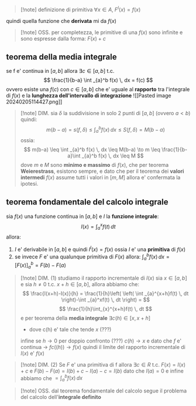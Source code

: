> [!note] definizione di primitiva 
> $\forall x \in A, \; F^I(x) = f(x)$

quindi quella funzione che **derivata** mi da $f(x)$

> [!note] OSS.
> per completezza, le primitive di una $f(x)$ sono infinite e sono espresse dalla forma: $F(x)+c$

## teorema della media integrale
se f e' continua in $[a,b]$ allora $\exists c \in [a,b]$ t.c.
$$
\frac{1}{b-a} \int _{a}^b f(x) \, dx  = f(c)
$$
ovvero esiste una $f(c)$ con $c \in [a,b]$ che e' uguale al **rapporto** tra l'integrale di $f(x)$ e la **lunghezza dell'intervallo di integrazione**
![[Pasted image 20240205114427.png]]

>[!note] DIM.
> sia $\delta$ la suddivisione in solo 2 punti di $[a,b]$ (ovvero $a<b$)
> quindi:
> $$
> m(b-a) = s(f,\delta) \leq \int _{a}^b f(x) \, dx \leq S(f,\delta) = M(b-a)
> $$
> ossia:
> $$
> m(b-a) \leq \int _{a}^b f(x) \, dx \leq M(b-a) \to m \leq \frac{1}{b-a}\int _{a}^b f(x) \, dx \leq M
> $$
> dove $m \text{ e } M$ sono **minimo e massimo** di $f(x)$, che per teorema **Weierestrass**, esistono sempre, e dato che per il teorema dei **valori intermedi** $f(x)$ assume tutti i valori in $[m,M]$ allora e' confermata la ipotesi.
> 

## teorema fondamentale del calcolo integrale
sia $f(x)$ una funzione continua in $[a,b]$ e $I$ la **funzione integrale**:
$$
I(x) = \int _{a}^x f(t) \, dt 
$$
allora:
1. $I$ e' derivabile in $[a,b]$ e quindi $I^I(x) = f(x)$ ossia $I$ e' una **primitiva** di $f(x)$
2. se invece $F$ e' una qualunque primitiva di $F(x)$ allora: $\int _{a}^bf(x) \, dx = [F(x)]_{a}^b = F(b) - F(a)$

> [!note] DIM. (1)
> studiamo il rapporto incrementale di $I(x)$
> sia $x \in [a,b]$ e sia $h \neq 0$  t.c. $x+h\in[a,b]$, allora abbiamo che:
> $$
> \frac{I(x+h)-I(x)}{h} = \frac{1}{h}\left( \left( \int _{a}^{x+h}f(t) \, dt  \right)-\int _{a}^xf(t) \, dt  \right) = 
> $$
> $$
> \frac{1}{h}\int_{x}^{x+h}f(t) \, dt 
> $$
> e per teorema della **media integrale** $\exists c(h) \in [x,x+h]$
> - dove c(h) e' tale che tende $x$ (???)
> 
> infine se $h\to 0$ per doppio confronto (???) $c(h)\to x$ e dato che $f$ e' continua -> $fc((h)) \to f(x)$
> quindi il limite del rapporto incrementale di $I(x)$ e' $f(x)$

>[!note] DIM. (2)
>Se $F$ e' una primitiva di f allora $\exists c \in R$ t.c. $F(x) = I(x)+c$ e $F(b)-F(a) = I(b) + c - I(a)- c = I(b)$ dato che $I(a) = 0$ e infine abbiamo che $= \int _{a}^b f(x) \, dx$  

>[!note] OSS.
>  dal teorema fondamentale del calcolo segue il problema del calcolo dell'**integrale definito**

